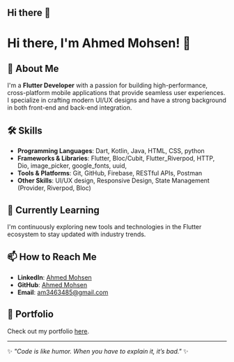 ## Hi there 👋

<!--
**AhmedmohseHussein/AhmedmohseHussein** is a ✨ _special_ ✨ repository because its `README.md` (this file) appears on your GitHub profile.

Here are some ideas to get you started:

- 🔭 I’m currently working on ...
- 🌱 I’m currently learning ...
- 👯 I’m looking to collaborate on ...
- 🤔 I’m looking for help with ...
- 💬 Ask me about ...
- 📫 How to reach me: ...
- 😄 Pronouns: ...
- ⚡ Fun fact: ...
-->

# Hi there, I'm Ahmed Mohsen! 👋

## 🚀 About Me
I'm a **Flutter Developer** with a passion for building high-performance, cross-platform mobile applications that provide seamless user experiences. I specialize in crafting modern UI/UX designs and have a strong background in both front-end and back-end integration.

## 🛠️ Skills
- **Programming Languages**: Dart, Kotlin, Java, HTML, CSS, python
- **Frameworks & Libraries**: Flutter, Bloc/Cubit, Flutter_Riverpod, HTTP, Dio, image_picker, google_fonts, uuid, 
- **Tools & Platforms**: Git, GitHub, Firebase, RESTful APIs, Postman
- **Other Skills**: UI/UX design, Responsive Design, State Management (Provider, Riverpod, Bloc)

## 🌱 Currently Learning
I'm continuously exploring new tools and technologies in the Flutter ecosystem to stay updated with industry trends.

## 📫 How to Reach Me
- **LinkedIn**: [Ahmed Mohsen](linkedin.com/in/ahmed-mohsen-h)
- **GitHub**: [Ahmed Mohsen](https://github.com/AhmedmohseHussein#)
- **Email**: am3463485@gmail.com

## 💼 Portfolio
Check out my portfolio [here](#).

---

✨ _"Code is like humor. When you have to explain it, it’s bad."_ ✨
